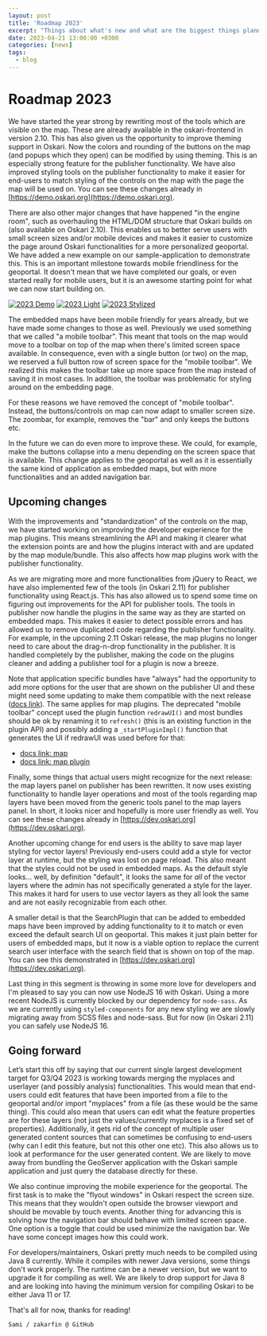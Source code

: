 ```yaml
---
layout: post
title: 'Roadmap 2023'
excerpt: "Things about what's new and what are the biggest things planned for this year."
date: 2023-04-21 13:00:00 +0300
categories: [news]
tags:
  - blog
---
```


# Roadmap 2023

We have started the year strong by rewriting most of the tools which are visible on the map. These are already available in the oskari-frontend in version 2.10. This has also given us the opportunity to improve theming support in Oskari. Now the colors and rounding of the buttons on the map (and popups which they open) can be modified by using theming. This is an especially strong feature for the publisher functionality. We have also improved styling tools on the publisher functionality to make it easier for end-users to match styling of the controls on the map with the page the map will be used on. You can see these changes already in [https://demo.oskari.org](https://demo.oskari.org).

There are also other major changes that have happened "in the engine room", such as overhauling the HTML/DOM structure that Oskari builds on (also available on Oskari 2.10). This enables us to better serve users with small screen sizes and/or mobile devices and makes it easier to customize the page around Oskari functionalities for a more personalized geoportal. We have added a new example on our sample-application to demonstrate this. This is an important milestone towards mobile friendliness for the geoportal. It doesn't mean that we have completed our goals, or even started really for mobile users, but it is an awesome starting point for what we can now start building on.

<!-- <div style="display: flex; justify-content: space-between;">
    <a href="/img/2023/demo.png"><img src="/img/2023/demo.png" class="img-responsive" alt="Light themed geoportal" style="border-radius: 2%;padding: 2em;"></a>
    <a href="/img/2023/light.png"><img src="/img/2023/light.png" class="img-responsive" alt="Light themed geoportal" style="border-radius: 2%;padding: 2em;"></a>
    <a href="/img/2023/stylized.png"><img src="/img/2023/stylized.png" class="img-responsive" alt="Light themed geoportal" style="border-radius: 2%;padding: 2em;"></a>
</div> -->

[![2023 Demo](/assets/images/blog/2023/demo.png)](/assets/images/blog/2023/demo.png)
[![2023 Light](/assets/images/blog/2023/light.png)](/assets/images/blog/2023/light.png)
[![2023 Stylized](/assets/images/blog/2023/stylized.png)](/assets/images/blog/2023/stylized.png)

The embedded maps have been mobile friendly for years already, but we have made some changes to those as well. Previously we used something that we called "a mobile toolbar”. This meant that tools on the map would move to a toolbar on top of the map when there's limited screen space available. In consequence, even with a single button (or two) on the map, we reserved a full button row of screen space for the "mobile toolbar". We realized this makes the toolbar take up more space from the map instead of saving it in most cases. In addition, the toolbar was problematic for styling around on the embedding page.

For these reasons we have removed the concept of "mobile toolbar". Instead, the buttons/controls on map can now adapt to smaller screen size. The zoombar, for example, removes the "bar" and only keeps the buttons etc.

In the future we can do even more to improve these. We could, for example, make the buttons collapse into a menu depending on the screen space that is available. This change applies to the geoportal as well as it is essentially the same kind of application as embedded maps, but with more functionalities and an added navigation bar.

## Upcoming changes

With the improvements and "standardization" of the controls on the map, we have started working on improving the developer experience for the map plugins. This means streamlining the API and making it clearer what the extension points are and how the plugins interact with and are updated by the map module/bundle. This also affects how map plugins work with the publisher functionality.

As we are migrating more and more functionalities from jQuery to React, we have also implemented few of the tools (in Oskari 2.11) for publisher functionality using React.js. This has also allowed us to spend some time on figuring out improvements for the API for publisher tools. The tools in publisher now handle the plugins in the same way as they are started on embedded maps. This makes it easier to detect possible errors and has allowed us to remove duplicated code regarding the publisher functionality. For example, in the upcoming 2.11 Oskari release, the map plugins no longer need to care about the drag-n-drop functionality in the publisher. It is handled completely by the publisher, making the code on the plugins cleaner and adding a publisher tool for a plugin is now a breeze.

Note that application specific bundles have "always" had the opportunity to add more options for the user that are shown on the publisher UI and these might need some updating to make them compatible with the next release ([docs link](https://oskari.org/documentation/features/publisher/tools)). The same applies for map plugins. The deprecated "mobile toolbar" concept used the plugin function `redrawUI()` and most bundles should be ok by renaming it to `refresh()` (this is an existing function in the plugin API) and possibly adding a `_startPluginImpl()` function that generates the UI if redrawUI was used before for that:

- [docs link: map](https://oskari.org/documentation/features/map)
- [docs link: map plugin](https://oskari.org/documentation/features/map/mapplugin)

Finally, some things that actual users might recognize for the next release: the map layers panel on publisher has been rewritten. It now uses existing functionality to handle layer operations and most of the tools regarding map layers have been moved from the generic tools panel to the map layers panel. In short, it looks nicer and hopefully is more user friendly as well. You can see these changes already in [https://dev.oskari.org](https://dev.oskari.org).

Another upcoming change for end users is the ability to save map layer styling for vector layers! Previously end-users could add a style for vector layer at runtime, but the styling was lost on page reload. This also meant that the styles could not be used in embedded maps. As the default style looks... well, by definition "default", it looks the same for _all_ of the vector layers where the admin has not specifically generated a style for the layer. This makes it hard for users to use vector layers as they all look the same and are not easily recognizable from each other.

A smaller detail is that the SearchPlugin that can be added to embedded maps have been improved by adding functionality to it to match or even exceed the default search UI on geoportal. This makes it just plain better for users of embedded maps, but it now is a viable option to replace the current search user interface with the search field that is shown on top of the map. You can see this demonstrated in [https://dev.oskari.org](https://dev.oskari.org).

Last thing in this segment is throwing in some more love for developers and I'm pleased to say you can now use NodeJS 16 with Oskari. Using a more recent NodeJS is currently blocked by our dependency for `node-sass`. As we are currently using `styled-components` for any new styling we are slowly migrating away from SCSS files and node-sass. But for now (in Oskari 2.11) you can safely use NodeJS 16.

## Going forward

Let’s start this off by saying that our current single largest development target for Q3/Q4 2023 is working towards merging the myplaces and userlayer (and possibly analysis) functionalities. This would mean that end-users could edit features that have been imported from a file to the geoportal and/or import "myplaces" from a file (as these would be the same thing). This could also mean that users can edit what the feature properties are for these layers (not just the values/currently myplaces is a fixed set of properties). Additionally, it gets rid of the concept of multiple user generated content sources that can sometimes be confusing to end-users (why can I edit this feature, but not this other one etc). This also allows us to look at performance for the user generated content. We are likely to move away from bundling the GeoServer application with the Oskari sample application and just query the database directly for these.

We also continue improving the mobile experience for the geoportal. The first task is to make the "flyout windows" in Oskari respect the screen size. This means that they wouldn't open outside the browser viewport and should be movable by touch events. Another thing for advancing this is solving how the navigation bar should behave with limited screen space. One option is a toggle that could be used minimize the navigation bar. We have some concept images how this could work.

For developers/maintainers, Oskari pretty much needs to be compiled using Java 8 currently. While it compiles with newer Java versions, some things don't work properly. The runtime can be a newer version, but we want to upgrade it for compiling as well. We are likely to drop support for Java 8 and are looking into having the minimum version for compiling Oskari to be either Java 11 or 17.

That's all for now, thanks for reading!

    Sami / zakarfin @ GitHub
